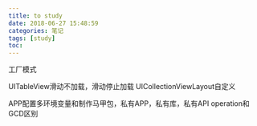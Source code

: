 ```yaml
---
title: to study
date: 2018-06-27 15:48:59
categories: 笔记
tags: [study]
toc:
---
```


工厂模式

UITableView滑动不加载，滑动停止加载
UICollectionViewLayout自定义

APP配置多环境变量和制作马甲包，私有APP，私有库，私有API
operation和GCD区别
